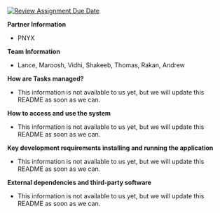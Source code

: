 [![Review Assignment Due Date](https://classroom.github.com/assets/deadline-readme-button-24ddc0f5d75046c5622901739e7c5dd533143b0c8e959d652212380cedb1ea36.svg)](https://classroom.github.com/a/u3U9Ll19)

**Partner Information**

* PNYX

**Team Information**

* Lance, Maroosh, Vidhi, Shakeeb, Thomas, Rakan, Andrew

**How are Tasks managed?**

* This information is not available to us yet, but we will update this README as soon as we can.

**How to access and use the system**

* This information is not available to us yet, but we will update this README as soon as we can.

**Key development requirements installing and running the application**

* This information is not available to us yet, but we will update this README as soon as we can.

**External dependencies and third-party software**

* This information is not available to us yet, but we will update this README as soon as we can.
